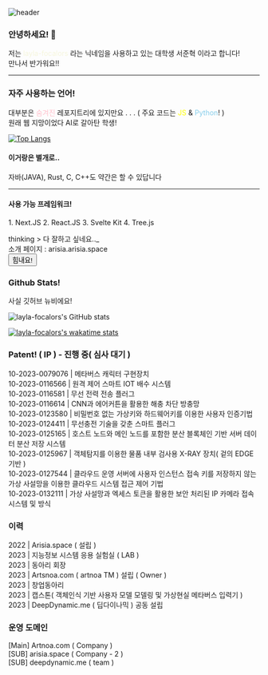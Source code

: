 ![header](https://capsule-render.vercel.app/api?type=waving&&color=0:fad0c4,100:ffd1ff&text=ARTSNOA&textBg=false&fontColor=d6ace6&fontSize=40)

### 안녕하세요! 👋

저는 <span style="color:beige;">layla-focalors</span> 라는 닉네임을 사용하고 있는 대학생 서준혁 이라고 합니다!  
만나서 반가워요!!

___
### 자주 사용하는 언어!
대부분은 <span style="color:pink;">숨겨진</span> 레포지트리에 있지만요 . . . ( 주요 코드는 <span style="color:yellow">JS</span> & <span style='color:skyblue;'>Python</span>! )       
원래 웹 지망이었다 AI로 갈아탄 학생!

[![Top Langs](https://github-readme-stats.vercel.app/api/top-langs/?username=layla-focalors&layout=donut&theme=gradient?count_private=true)](https://github.com/layla-focalors/github-readme-stats)

<h4>이거랑은 별개로..</h4>
자바(JAVA), Rust, C, C++도 약간은 할 수 있답니다   

___
<h4>사용 가능 프레임워크!</h4>
1. Next.JS   
2. React.JS   
3. Svelte Kit   
4. Tree.js   

thinking > 다 잘하고 싶네요.._   
소개 페이지 : arisia.arisia.space  
<Button style="border_radius:15px">힘내요!</Button>

### Github Stats!
사실 깃허브 뉴비에요!  

![layla-focalors's GitHub stats](https://github-readme-stats.vercel.app/api?username=layla-focalors&show_icons=true&theme=Gradient&rank_icon=github?count_private=true)
<!-- ![layla-focalors's GitHub stats](https://github-readme-stats.vercel.app/api?username=layla-focalors&hide=hide_rank&show_icons=true&theme=transparent) -->

<!-- [![Top Langs](https://github-readme-stats.vercel.app/api/top-langs/?username=layla-focalors&layout=donut)](https://github.com/layla-focalors/github-readme-stats) -->
[![layla-focalors's wakatime stats](https://github-readme-stats.vercel.app/api/wakatime?username=layla-focalors)](https://github.com/layla-focalors/github-readme-stats)


### Patent! ( IP ) - 진행 중( 심사 대기 )
10-2023-0079076 | 메타버스 캐릭터 구현장치  
10-2023-0116566 | 원격 제어 스마트 IOT 배수 시스템  
10-2023-0116581 | 무선 전력 전송 플러그  
10-2023-0116614 | CNN과 에어커튼을 활용한 해충 차단 방충망  
10-2023-0123580 | 비밀번호 없는 가상키와 하드웨어키를 이용한 사용자 인증기법  
10-2023-0124411 | 무선충전 기술을 갖춘 스마트 플러그  
10-2023-0125165 | 호스트 노드와 메인 노드를 포함한 분산 블록체인 기반 서버 데이터 분산 저장 시스템  
10-2023-0125967 | 객체탐지를 이용한 물품 내부 검사용 X-RAY 장치( 겉의 EDGE 기반 )  
10-2023-0127544 | 클라우드 운영 서버에 사용자 인스턴스 접속 키를 저장하지 않는 가상 사설망을 이용한 클라우드 시스템 접근 제어 기법  
10-2023-0132111 | 가상 사설망과 엑세스 토큰을 활용한 보안 처리된 IP 카메라 접속 시스템 및 방식  

### 이력
2022 | Arisia.space ( 설립 )  
2023 | 지능정보 시스템 응용 실험실 ( LAB )  
2023 | 동아리 회장  
2023 | Artsnoa.com ( artnoa TM ) 설립 ( Owner )  
2023 | 창업동아리   
2023 | 캡스톤( 객체인식 기반 사용자 모델 모델링 및 가상현실 메타버스 입력기 )  
2023 | DeepDynamic.me ( 딥다이나믹 ) 공동 설립  

### 운영 도메인
[Main] Artnoa.com ( Company )  
[SUB] arisia.space ( Company - 2 )  
[SUB] deepdynamic.me ( team )  

<!--
**layla-focalors/layla-focalors** is a ✨ _special_ ✨ repository because its `README.md` (this file) appears on your GitHub profile.

Here are some ideas to get you started:

- 🔭 I’m currently working on ...
- 🌱 I’m currently learning ...
- 👯 I’m looking to collaborate on ...
- 🤔 I’m looking for help with ...
- 💬 Ask me about ...
- 📫 How to reach me: ...
- 😄 Pronouns: ...
- ⚡ Fun fact: ...
-->
